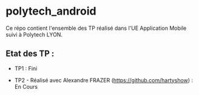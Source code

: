 # polytech_android
Ce répo contient l'ensemble des TP réalisé dans l'UE Application Mobile suivi à Polytech LYON.

## Etat des TP :

* TP1 : Fini

* TP2 - Réalisé avec Alexandre FRAZER (https://github.com/hartyshow) : En Cours
